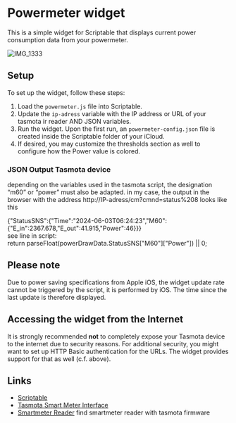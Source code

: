 # Powermeter widget

This is a simple widget for Scriptable that displays current power consumption data from your powermeter.

![IMG_1333](https://github.com/TurboDuke77/powermeter-widget/assets/38126777/580d946a-ea2f-4c97-8fb3-f79339e860cf)


## Setup

To set up the widget, follow these steps:

1. Load the `powermeter.js` file into Scriptable.
2. Update the `ip-adress` variable with the IP address or URL of your tasmota ir reader AND JSON variables.
3. Run the widget. Upon the first run, an `powermeter-config.json` file is created inside the Scriptable folder of your iCloud. 
4. If desired, you may customize the thresholds section as well to configure how the Power value is colored.

### JSON Output Tasmota device

depending on the variables used in the tasmota script, the designation “m60” or “power” must also be adapted. in my case, the output in the browser with the address http://IP-adress/cm?cmnd=status%208 looks like this

{"StatusSNS":{"Time":"2024-06-03T06:24:23","M60":{"E_in":2367.678,"E_out":41.915,"Power":46}}} <br>
see line in script: <br>
return parseFloat(powerDrawData.StatusSNS["M60"]["Power"]) || 0;


## Please note

Due to power saving specifications from Apple iOS, the widget update rate cannot be triggered by the script, it is performed by iOS. The time since the last update is therefore displayed.

## Accessing the widget from the Internet

It is strongly recommended **not** to completely expose your Tasmota device to the internet due to security reasons.
For additional security, you might want to set up HTTP Basic authentication for the URLs. The widget provides support for that as well (c.f. above).

## Links

- [Scriptable](https://scriptable.app/)
- [Tasmota Smart Meter Interface](https://tasmota.github.io/docs/Smart-Meter-Interface/)
- [Smartmeter Reader](https://www.ebay.de/sch/i.html?_from=R40&_nkw=smartmeter+tasmota+ir+reader&_sacat=0) find smartmeter reader with tasmota firmware
